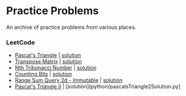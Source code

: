 # Practice Problems
An archive of practice problems from various places.

### LeetCode
  - [Pascal's Triangle](https://leetcode.com/problems/pascals-triangle/) | [solution](java/pascalsTriangleSolution.java)
  - [Transpose Matrix](https://leetcode.com/problems/transpose-matrix/) | [solution](python/transposeMatrixSolution.py)
  - [Nth Tribonacci Number](https://leetcode.com/problems/n-th-tribonacci-number/) | [solution](python/tribonacciNumberSolution.py)
  - [Counting Bits](https://leetcode.com/problems/counting-bits/) | [solution](java/countingBitsSolution.java)
  - [Range Sum Query 2d - Immutable](https://leetcode.com/problems/range-sum-query-2d-immutable/) | [solution](java/numMatrix.java)
  - [Pascal's Triangle II](https://leetcode.com/problems/pascals-triangle-ii/) | [solution](python/pascalsTriangle2Solution.py]
